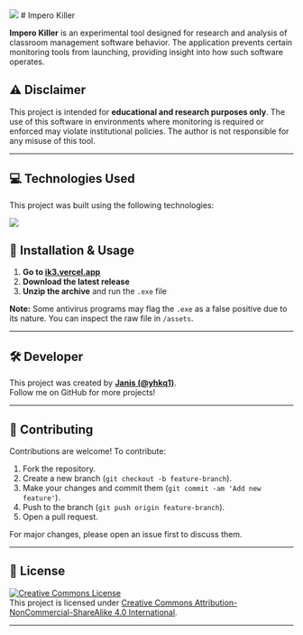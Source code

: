 <img src="https://i.ibb.co/CsmWjSDw/IMG-20250301-WA0000.jpg">
# Impero Killer

**Impero Killer** is an experimental tool designed for research and analysis of classroom management software behavior. The application prevents certain monitoring tools from launching, providing insight into how such software operates.

## ⚠️ Disclaimer
This project is intended for **educational and research purposes only**. The use of this software in environments where monitoring is required or enforced may violate institutional policies. The author is not responsible for any misuse of this tool.

---

## 💻 Technologies Used
This project was built using the following technologies:

<img src="https://skillicons.dev/icons?i=github,windows,powershell,net&perline=13">

## 🏁 Installation & Usage
1. **Go to [ik3.vercel.app](https://ik3.vercel.app/)**
2. **Download the latest release**
3. **Unzip the archive** and run the `.exe` file

**Note:** Some antivirus programs may flag the `.exe` as a false positive due to its nature. You can inspect the raw file in `/assets`.

---

## 🛠️ Developer
This project was created by **[Janis (@yhkq1)](https://github.com/yhkq1)**.  
Follow me on GitHub for more projects!

---

## 🤝 Contributing
Contributions are welcome! To contribute:

1. Fork the repository.
2. Create a new branch (`git checkout -b feature-branch`).
3. Make your changes and commit them (`git commit -am 'Add new feature'`).
4. Push to the branch (`git push origin feature-branch`).
5. Open a pull request.

For major changes, please open an issue first to discuss them.

---

## 📜 License

[![Creative Commons License](https://mirrors.creativecommons.org/presskit/icons/cc.svg?ref=chooser-v1)](https://creativecommons.org/licenses/by-nc-sa/4.0/?ref=chooser-v1)  
This project is licensed under [Creative Commons Attribution-NonCommercial-ShareAlike 4.0 International](https://creativecommons.org/licenses/by-nc-sa/4.0/?ref=chooser-v1).

---
